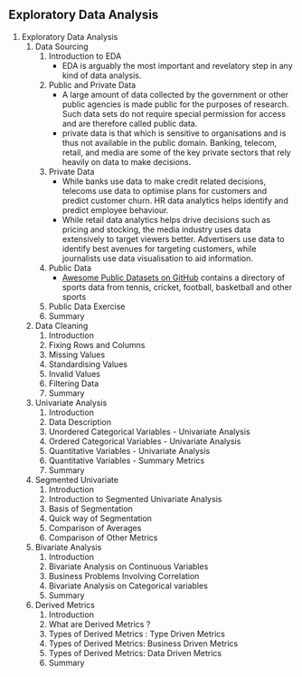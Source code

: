 ## Exploratory Data Analysis
1. Exploratory Data Analysis
    1. Data Sourcing
        1. Introduction to EDA
           - EDA is arguably the most important and revelatory step in any kind of data analysis.
        2. Public and Private Data
           - A large amount of data collected by the government or other public agencies is made public for the purposes of research. Such data sets do not require special permission for access and are therefore called public data.
           - private data is that which is sensitive to organisations and is thus not available in the public domain. Banking, telecom, retail, and media are some of the key private sectors that rely heavily on data to make decisions.
        3. Private Data
            - While banks use data to make credit related decisions, telecoms use data to optimise plans for customers and predict customer churn. HR data analytics helps identify and predict employee behaviour.
            - While retail data analytics helps drive decisions such as pricing and stocking, the media industry uses data extensively to target viewers better. Advertisers use data to identify best avenues for targeting customers, while journalists use data visualisation to aid information.
        5. Public Data
            - [Awesome Public Datasets on GitHub](https://github.com/caesar0301/awesome-public-datasets) contains a directory of sports data from tennis, cricket, football, basketball and other sports
        7. Public Data Exercise
        8. Summary
    2. Data Cleaning
        1. Introduction
        2. Fixing Rows and Columns
        3. Missing Values
        4. Standardising Values
        5. Invalid Values
        6. Filtering Data
        7. Summary
    3. Univariate Analysis
        1. Introduction
        2. Data Description
        3. Unordered Categorical Variables - Univariate Analysis
        4. Ordered Categorical Variables - Univariate Analysis
        5. Quantitative Variables - Univariate Analysis
        6. Quantitative Variables - Summary Metrics
        7. Summary
    4. Segmented Univariate
        1. Introduction
        2. Introduction to Segmented Univariate Analysis
        3. Basis of Segmentation
        4. Quick way of Segmentation
        5. Comparison of Averages
        6. Comparison of Other Metrics
    5. Bivariate Analysis
        1. Introduction
        2. Bivariate Analysis on Continuous Variables
        3. Business Problems Involving Correlation
        4. Bivariate Analysis on Categorical variables
        5. Summary
    6. Derived Metrics
        1. Introduction
        2. What are Derived Metrics ?
        3. Types of Derived Metrics : Type Driven Metrics
        4. Types of Derived Metrics: Business Driven Metrics
        5. Types of Derived Metrics: Data Driven Metrics
        6. Summary
        
        

